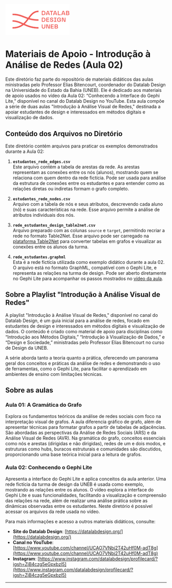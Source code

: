 <img src="logo_lab_orange.png" alt="lab_logo" width="200"/>

# Materiais de Apoio - Introdução à Análise de Redes (Aula 02)

Este diretório faz parte do repositório de materiais didáticos das aulas ministradas pelo Professor Elias Bitencourt, coordenador do Datalab Design na Universidade do Estado da Bahia (UNEB). Ele é dedicado aos materiais de apoio usados no vídeo da Aula 02: “Conhecendo a Interface do Gephi Lite,” disponível no canal do Datalab Design no YouTube. Esta aula compõe a série de duas aulas "Introdução à Análise Visual de Redes," destinada a apoiar estudantes de design e interessados em métodos digitais e visualização de dados.

## Conteúdo dos Arquivos no Diretório

Este diretório contém arquivos para praticar os exemplos demonstrados durante a Aula 02:

1. **`estudantes_rede_edges.csv`**  
   Este arquivo contém a tabela de arestas da rede. As arestas representam as conexões entre os nós (alunos), mostrando quem se relaciona com quem dentro da rede fictícia. Pode ser usada para análise da estrutura de conexões entre os estudantes e para entender como as relações diretas ou indiretas formam o grafo completo.

2. **`estudantes_rede_nodes.csv`**  
   Arquivo com a tabela de nós e seus atributos, descrevendo cada aluno (nó) e suas características na rede. Esse arquivo permite a análise de atributos individuais dos nós.

3. **`rede_estudantes_design_table2net.csv`**  
   Arquivo preparado com as colunas `source` e `target`, permitindo recriar a rede no formato Table2Net. Esse arquivo pode ser carregado na [plataforma Table2Net](http://tools.medialab.sciences-po.fr/table2net/) para converter tabelas em grafos e visualizar as conexões entre os alunos da turma.

4. **`rede_estudantes.graphml`**  
   Esta é a rede fictícia utilizada como exemplo didático durante a aula 02. O arquivo está no formato GraphML, compatível com o Gephi Lite, e representa as relações na turma de design. Pode ser aberto diretamente no Gephi Lite para acompanhar os passos mostrados no [vídeo da aula](https://youtu.be/OLSw2sN5btM).

## Sobre a Playlist "Introdução à Análise Visual de Redes"

A playlist "Introdução à Análise Visual de Redes," disponível no canal do Datalab Design, é um guia inicial para a análise de redes, focado em estudantes de design e interessados em métodos digitais e visualização de dados. O conteúdo é criado como material de apoio para disciplinas como “Introdução aos Métodos Digitais,” “Introdução à Visualização de Dados,” e “Design e Sociedade,” ministradas pelo Professor Elias Bitencourt no curso de Design da UNEB.

A série aborda tanto a teoria quanto a prática, oferecendo um panorama geral dos conceitos e práticas da análise de redes e demonstrando o uso de ferramentas, como o Gephi Lite, para facilitar o aprendizado em ambientes de ensino com limitações técnicas.

## Sobre as aulas

### Aula 01: A Gramática do Grafo
Explora os fundamentos teóricos da análise de redes sociais com foco na interpretação visual de grafos. A aula diferencia gráfico de grafo, além de apresentar técnicas para formatar grafos a partir de tabelas de adjacências. São abordadas as perspectivas da Análise de Redes Sociais (ARS) e da Análise Visual de Redes (AVR). Na gramática do grafo, conceitos essenciais como nós e arestas (dirigidas e não dirigidas), redes de um e dois modos, e estruturas como hubs, buracos estruturais e comunidades são discutidos, proporcionando uma base teórica inicial para a leitura de grafos.

### Aula 02: Conhecendo o Gephi Lite
Apresenta a interface do Gephi Lite e aplica conceitos da aula anterior. Uma rede fictícia da turma de design da UNEB é usada como exemplo, mostrando as relações entre os alunos. O vídeo explora a interface do Gephi Lite e suas funcionalidades, facilitando a visualização e compreensão das relações na rede, além de realizar uma análise prática sobre as dinâmicas observadas entre os estudantes. Neste diretório é possível acessar os arquivos da rede usada no vídeo.


Para mais informações e acesso a outros materiais didáticos, consulte:

- **Site do Datalab Design**: [https://datalabdesign.org/](https://datalabdesign.org/)
- **Canal no YouTube**: [https://www.youtube.com/channel/UCAO7VNbj2T42uHf0M-adT8g](https://www.youtube.com/channel/UCAO7VNbj2T42uHf0M-adT8g)
- **Instagram**: [https://www.instagram.com/datalabdesign/profilecard/?igsh=ZjB4czg5eGpxbzl5](https://www.instagram.com/datalabdesign/profilecard/?igsh=ZjB4czg5eGpxbzl5)

___

